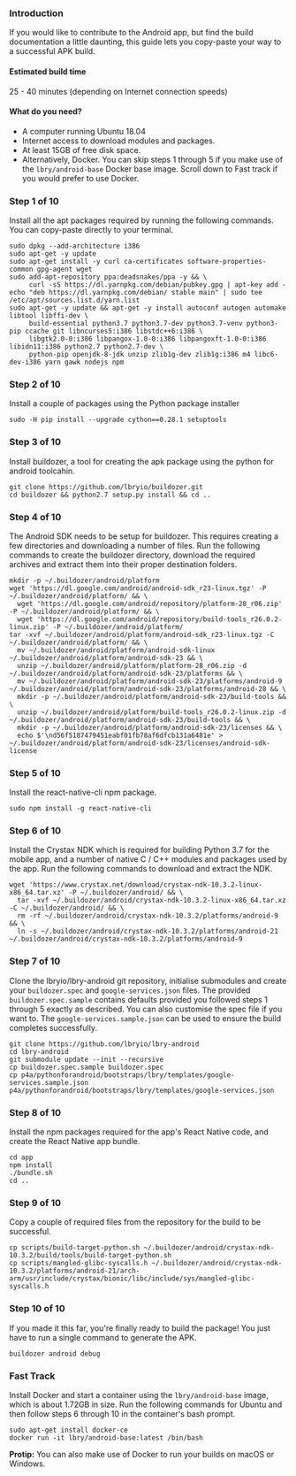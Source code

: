### Introduction
If you would like to contribute to the Android app, but find the build documentation a little daunting, this guide lets you copy-paste your way to a successful APK build.

#### Estimated build time
25 - 40 minutes (depending on Internet connection speeds)

#### What do you need?
* A computer running Ubuntu 18.04
* Internet access to download modules and packages.
* At least 15GB of free disk space.
* Alternatively, Docker. You can skip steps 1 through 5 if you make use of the `lbry/android-base` Docker base image. Scroll down to Fast track if you would prefer to use Docker.

### Step 1 of 10
Install all the apt packages required by running the following commands. You can copy-paste directly to your terminal.
```
sudo dpkg --add-architecture i386
sudo apt-get -y update
sudo apt-get install -y curl ca-certificates software-properties-common gpg-agent wget
sudo add-apt-repository ppa:deadsnakes/ppa -y && \
     curl -sS https://dl.yarnpkg.com/debian/pubkey.gpg | apt-key add -
echo "deb https://dl.yarnpkg.com/debian/ stable main" | sudo tee /etc/apt/sources.list.d/yarn.list
sudo apt-get -y update && apt-get -y install autoconf autogen automake libtool libffi-dev \
     build-essential python3.7 python3.7-dev python3.7-venv python3-pip ccache git libncurses5:i386 libstdc++6:i386 \
     libgtk2.0-0:i386 libpangox-1.0-0:i386 libpangoxft-1.0-0:i386 libidn11:i386 python2.7 python2.7-dev \
     python-pip openjdk-8-jdk unzip zlib1g-dev zlib1g:i386 m4 libc6-dev-i386 yarn gawk nodejs npm
```

### Step 2 of 10
Install a couple of packages using the Python package installer
```
sudo -H pip install --upgrade cython==0.28.1 setuptools
```

### Step 3 of 10
Install buildozer, a tool for creating the apk package using the python for android toolcahin.
```
git clone https://github.com/lbryio/buildozer.git
cd buildozer && python2.7 setup.py install && cd ..
```

### Step 4 of 10
The Android SDK needs to be setup for buildozer. This requires creating a few directories and downloading a number of files. Run the following commands to create the buildozer directory, download the required archives and extract them into their proper destination folders.

```
mkdir -p ~/.buildozer/android/platform
wget 'https://dl.google.com/android/android-sdk_r23-linux.tgz' -P ~/.buildozer/android/platform/ && \
  wget 'https://dl.google.com/android/repository/platform-28_r06.zip' -P ~/.buildozer/android/platform/ && \
  wget 'https://dl.google.com/android/repository/build-tools_r26.0.2-linux.zip' -P ~/.buildozer/android/platform/
tar -xvf ~/.buildozer/android/platform/android-sdk_r23-linux.tgz -C ~/.buildozer/android/platform/ && \
  mv ~/.buildozer/android/platform/android-sdk-linux ~/.buildozer/android/platform/android-sdk-23 && \
  unzip ~/.buildozer/android/platform/platform-28_r06.zip -d ~/.buildozer/android/platform/android-sdk-23/platforms && \
  mv ~/.buildozer/android/platform/android-sdk-23/platforms/android-9 ~/.buildozer/android/platform/android-sdk-23/platforms/android-28 && \
  mkdir -p ~/.buildozer/android/platform/android-sdk-23/build-tools && \
  unzip ~/.buildozer/android/platform/build-tools_r26.0.2-linux.zip -d ~/.buildozer/android/platform/android-sdk-23/build-tools && \
  mkdir -p ~/.buildozer/android/platform/android-sdk-23/licenses && \
  echo $'\nd56f5187479451eabf01fb78af6dfcb131a6481e' > ~/.buildozer/android/platform/android-sdk-23/licenses/android-sdk-license
```

### Step 5 of 10
Install the react-native-cli npm package.
```
sudo npm install -g react-native-cli
```

### Step 6 of 10
Install the Crystax NDK which is required for building Python 3.7 for the mobile app, and a number of native C / C++ modules and packages used by the app. Run the following commands to download and extract the NDK.
```
wget 'https://www.crystax.net/download/crystax-ndk-10.3.2-linux-x86_64.tar.xz' -P ~/.buildozer/android/ && \
  tar -xvf ~/.buildozer/android/crystax-ndk-10.3.2-linux-x86_64.tar.xz -C ~/.buildozer/android/ && \
  rm -rf ~/.buildozer/android/crystax-ndk-10.3.2/platforms/android-9 && \
  ln -s ~/.buildozer/android/crystax-ndk-10.3.2/platforms/android-21 ~/.buildozer/android/crystax-ndk-10.3.2/platforms/android-9
```

### Step 7 of 10
Clone the lbryio/lbry-android git repository, initialise submodules and create your `buildozer.spec` and `google-services.json` files. The provided `buildozer.spec.sample` contains defaults provided you followed steps 1 through 5 exactly as described. You can also customise the spec file if you want to. The `google-services.sample.json` can be used to ensure the build completes successfully.
```
git clone https://github.com/lbryio/lbry-android
cd lbry-android
git submodule update --init --recursive
cp buildozer.spec.sample buildozer.spec
cp p4a/pythonforandroid/bootstraps/lbry/templates/google-services.sample.json p4a/pythonforandroid/bootstraps/lbry/templates/google-services.json
```

### Step 8 of 10
Install the npm packages required for the app's React Native code, and create the React Native app bundle.
```
cd app
npm install
./bundle.sh
cd ..
```

### Step 9 of 10
Copy a couple of required files from the repository for the build to be successful.
```
cp scripts/build-target-python.sh ~/.buildozer/android/crystax-ndk-10.3.2/build/tools/build-target-python.sh
cp scripts/mangled-glibc-syscalls.h ~/.buildozer/android/crystax-ndk-10.3.2/platforms/android-21/arch-arm/usr/include/crystax/bionic/libc/include/sys/mangled-glibc-syscalls.h
```

### Step 10 of 10
If you made it this far, you're finally ready to build the package! You just have to run a single command to generate the APK.
```
buildozer android debug
```

### Fast Track
Install Docker and start a container using the `lbry/android-base` image, which is about 1.72GB in size. Run the following commands for Ubuntu and then follow steps 6 through 10 in the container's bash prompt.
```
sudo apt-get install docker-ce
docker run -it lbry/android-base:latest /bin/bash
```

**Protip:** You can also make use of Docker to run your builds on macOS or Windows.
